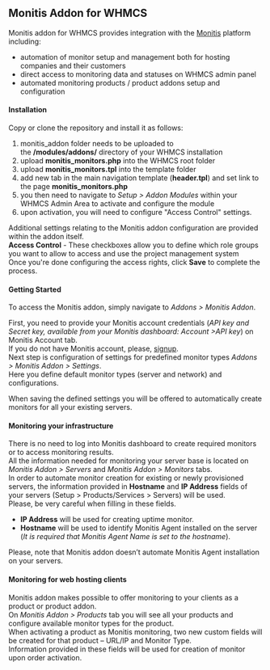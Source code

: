 ## Monitis Addon for WHMCS
Monitis addon for WHMCS provides integration with the [Monitis](http://monitis.com) platform including:  

  - automation of monitor setup and management both for hosting companies and their customers  
  - direct access to monitoring data and statuses on WHMCS admin panel  
  - automated monitoring products / product addons setup and configuration  

#### Installation
Copy or clone the repository and install it as follows:  

1. monitis_addon folder needs to be uploaded to the __/modules/addons/__ directory of your WHMCS installation
2. upload __monitis_monitors.php__ into the WHMCS root folder
3. upload __monitis_monitors.tpl__ into the template folder 
4. add new tab in the main navigation template (__header.tpl__) and set link to the page __monitis_monitors.php__
5. you then need to navigate to _Setup > Addon Modules_ within your WHMCS Admin Area to activate and configure the module
6. upon activation, you will need to configure "Access Control" settings.  

Additional settings relating to the Monitis addon configuration are provided within the addon itself.  
__Access Control__ - These checkboxes allow you to define which role groups you want to allow to access and use the project management system  
Once you're done configuring the access rights, click __Save__ to complete the process.

#### Getting Started
To access the Monitis addon, simply navigate to _Addons > Monitis Addon_.  

First, you need to provide your Monitis account credentials (_API key and Secret key, available from your Monitis dashboard: Account >API key_) on Monitis Account tab.  
If you do not have Monitis account, please, [signup](https://portal.monitis.com/free-signup).  
Next step is configuration of settings for predefined monitor types _Addons > Monitis Addon > Settings_.  
Here you define default monitor types (server and network) and configurations.  

When saving the defined settings you will be offered to automatically create monitors for all your existing servers.  

#### Monitoring your infrastructure
There is no need to log into Monitis dashboard to create required monitors or to access monitoring results.  
All the information needed for monitoring your server base is located on _Monitis Addon > Servers_ and _Monitis Addon > Monitors_ tabs.   
In order to automate monitor creation for existing or newly provisioned servers, the information provided in __Hostname__ and __IP Address__ fields of your servers (Setup > Products/Services > Servers) will be used.  
Please, be very careful when filling in these fields.  

  - __IP Address__ will be used for creating uptime monitor.  
  - __Hostname__ will be used to identify Monitis Agent installed on the server (_It is required that Monitis Agent Name is set to the hostname_).  

Please, note that Monitis addon doesn’t automate Monitis Agent installation on your servers.   

#### Monitoring for web hosting clients
Monitis addon makes possible to offer monitoring to your clients as a product or product addon.  
On _Monitis Addon > Products_ tab you will see all your products and configure available monitor types for the product.  
When activating a product as Monitis monitoring, two new custom fields will be created for that product – URL/IP and Monitor Type.  
Information provided in these fields will be used for creation of monitor upon order activation. 


